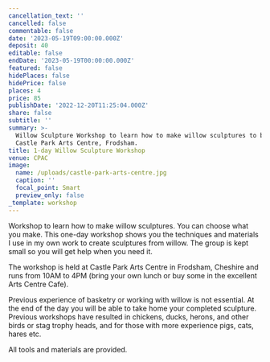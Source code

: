 ```yaml
---
cancellation_text: ''
cancelled: false
commentable: false
date: '2023-05-19T09:00:00.000Z'
deposit: 40
editable: false
endDate: '2023-05-19T00:00:00.000Z'
featured: false
hidePlaces: false
hidePrice: false
places: 4
price: 85
publishDate: '2022-12-20T11:25:04.000Z'
share: false
subtitle: ''
summary: >-
  Willow Sculpture Workshop to learn how to make willow sculptures to be held at
  Castle Park Arts Centre, Frodsham.
title: 1-day Willow Sculpture Workshop
venue: CPAC
image:
  name: /uploads/castle-park-arts-centre.jpg
  caption: ''
  focal_point: Smart
  preview_only: false
_template: workshop
---
```


Workshop to learn how to make willow sculptures. You can choose what you make. This one-day workshop shows you the techniques and materials I use in my own work to create sculptures from willow. The group is kept small so you will get help when you need it.

The workshop is held at Castle Park Arts Centre in Frodsham, Cheshire and runs from 10AM to 4PM (bring your own lunch or buy some in the excellent Arts Centre Cafe).

Previous experience of basketry or working with willow is not essential. At the end of the day you will be able to take home your completed sculpture. Previous workshops have resulted in chickens, ducks, herons, and other birds or stag trophy heads, and for those with more experience pigs, cats, hares etc.

All tools and materials are provided.

